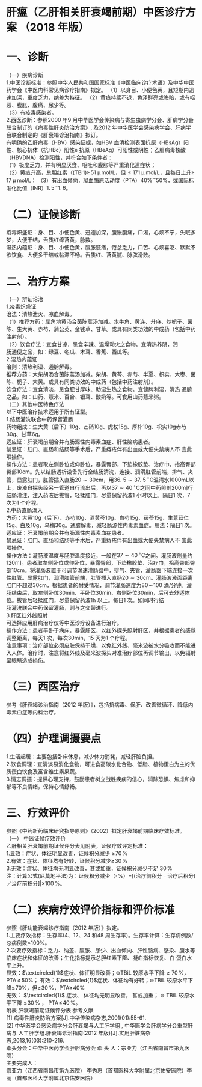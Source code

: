 # 肝瘟（乙肝相关肝衰竭前期）中医诊疗方案 （2018 年版）  
# 一、诊断  
（一）疾病诊断  
1.中医诊断标准：参照中华人民共和国国家标准《中医临床诊疗术语》及中华中医药学会《中医内科常见病诊疗指南》拟定。 （1）以身目、小便色黄，且短期内迅速加深，重度乏力，纳差为特征。 （2）黄疸持续不退，色泽鲜亮或晦暗，或有呕恶、腹胀、腹痛、尿少等。  
（3）有疫毒感染者。  
2.西医诊断：参照2000 年9 月中华医学会传染病与寄生虫病学分会、肝病学分会联合制订的《病毒性肝炎防治方案》, 及2012 年中华医学会感染病学会、肝病学会联合制定的《肝衰竭诊治指南》拟订。  
有明确的乙肝病毒（HBV）感染证据，如HBV 血清检测表面抗原（HBsAg）阳性、核心抗体（抗HBc）阳性e 抗原（HBeAg）可阳性或阴性；乙肝病毒核酸（HBVDNA）检测阳性，并符合如下条件者：  
（1）极度乏力，并有明显厌食、呕吐和腹胀等严重消化道症状；  
（2）黄疸升高，总胆红素（$(\mathrm{TBi}1)\geqslant\!51\ \upmu\,\mathrm{mol}/\mathrm{L}$，但${\leqslant}171\;\upmu\;\mathrm{mol}/\mathrm{L}$，且每日上升$\geqslant\!17\;\upmu\;\mathrm{mol}/\mathrm{L}$； （3）有出血倾向，凝血酶原活动度（PTA）$40\%^{\sim}50\%$，或国际标准化比值（INR）$1.\,5^{\sim}1.\,6$。  
# （二）证候诊断  
疫毒炽盛证：身、目、小便色黄、迅速加深，腹胀腹痛，口渴，心烦不宁，失眠多梦，大便干结，舌质红绛苔黄，脉数。  
湿热内蕴证：身、目、小便色黄，腹胀脘痞，倦怠乏力，口苦、心烦喜呕、默默不欲饮食、大便多干结或黏滞不畅。舌质红、苔黄腻、脉弦滑数。  
# 二、治疗方案  
（一）辨证论治  
1.疫毒炽盛证  
治法：清热泄火、凉血解毒。  
（1）推荐方药：犀角地黄汤合茵陈蒿汤加减。水牛角、黄连、升麻、炒栀子、茵陈、生大黄、赤芍、蒲公英、金钱草、甘草。或具有同类功效的中成药（包括中药注射剂）。  
（2）饮食疗法：宜食甘凉，忌食辛辣、温燥动火之食物。宜清热养阴，润  
肠通便之品，如：绿豆、冬瓜、木耳、香蕉、西瓜等。  
2.湿热内蕴证  
治则：清热利湿、通腑解毒。  
推荐方药：大柴胡汤合茵陈蒿汤加减。柴胡、黄芩、赤芍、半夏、枳实、大枣、茵陈、栀子、大黄。或具有同类功效的中成药（包括中药注射剂）。  
饮食疗法：宜食清淡，忌食肥甘厚味、助湿生热之食物。宜健脾利湿，清热 通腑之品，如：山药、薏米、百合、银耳、酸奶等。可食用山药薏米粥。  
（二）其他中医特色疗法  
以下中医治疗技术适用于所有证型。  
1.结肠灌洗联合中药保留灌肠  
药物组成：生大黄（后下）$10\mathrm{g}$、芒硝$10\mathrm{g}$、虎杖$15\mathrm{g}$、厚朴$10\mathrm{g}$、枳实$10\mathrm{g}$赤芍$30\mathrm{g}$、甘草$6\mathrm{g}$。  
适应证：肝衰竭前期合并有肠源性内毒素血症、肝性脑病患者。  
禁忌证：肛门、直肠和结肠等手术后，严重痔疮伴有出血或大便失禁病人不 宜此项操作。  
操作方法：患者取左侧卧位或仰卧位，暴露臀部，下垫橡胶垫、治疗巾，抬高臀部臀部10cm。先以结肠透析设备先行全结肠清洗，连接、润滑肛管前端，排气、夹管，显露肛门，肛管插入直肠$20{\sim}30\mathrm{cm}$，用$36.\ 5{\sim}37.\ 5\,^{\circ}\mathrm{C}$温清水$1000\mathrm{mL}$以上，废液自探头经另一管道自行流出后，再以$37{\sim}40\,^{\circ}\mathrm{C}$之间中药煎剂$200\mathrm{m}]$行结肠灌注，注入药液后拔管，轻揉肛门，尽量保留药液1 小时以上。隔日1 次，7 次为1 个疗程。  
2.中药直肠滴入  
方药：大黄$10\mathrm{g}$（后下）、赤芍$10\mathrm{g}$、酒黄芩$10\mathrm{g}$、白芍$15\mathrm{g}$、茯苓$15\mathrm{g}$、生薏苡仁$15\mathrm{g}$、白及$10\mathrm{g}$、乌梅$30\mathrm{g}$。通腑解毒，减轻肠源性内毒素血症。用法：隔日1 次。  
适应证：肝衰竭前期合并有肠源性内毒素血症患者。  
禁忌证：肛门、直肠和结肠等手术后，严重痔疮伴有出血或大便失禁病人不 宜此项操作。  
操作方法：灌肠液温度与肠腔温度接近，一般在$37{\sim}40\,^{\circ}\mathrm{C}$之间。灌肠液剂量约$120\mathrm{m}]$。患者取左侧卧位或仰卧位，暴露臀部，下垫橡胶垫、治疗巾，抬高臀部臀部$10\mathrm{cm}$。将灌肠液置于可调节滴速灌肠器中，排气、夹管，灌肠器下端连接一次性肛管。显露肛门，润滑肛管前端，肛管插入直肠$20{\sim}30\mathrm{cm}$。灌肠液液面距离肛门不超过$30{\mathrm{cm}}$，根据患者的耐受情况，调节灌肠速度为$80\!\sim\!100$ 滴/分钟。灌肠结束后，取左侧卧位30min、平卧位$30\mathrm{{m}i n}$、右侧卧位$30\mathrm{{m}i n}$，后可去舒适体位。拔管后轻揉肛门，尽量保留药液1h 以上。每日1 次。如同时行结  
肠灌洗联合中药保留灌肠，则与之交替进行。  
3.肝区红外线照射  
可选择应用肝病治疗仪等中医诊疗设备进行治疗。  
操作方法：患者平卧于病床，暴露肝区，以红外探头照射肝区，并根据患者的感觉调整距离，每天1 次，每次30min，15 天为1 个疗程。  
注意事项：治疗部位必须皮肤保持干燥，以免红外线、毫米波被水分吸收而不能进入人体。治疗时，注意将红外线及毫米波探头对准治疗部位再调节输出，以免辐射至眼睛造成损伤。  
# （三）西医治疗  
参考《肝衰竭诊治指南（2012 年版）》，包括抗病毒、保肝、改善微循环、降低内毒素血症等内科治疗。  
# （四）护理调摄要点  
1.生活起居：主要包括卧床休息，减少体力消耗，减轻肝脏负担。  
2.饮食调理：宜清淡易消化食物，可进食高碳水化合物、低脂、植物蛋白为主的优质蛋白饮食及富含维生素果蔬。  
3.情志调摄：提供心理支持，鼓励患者树立战胜疾病的信心，消除恐惧、焦虑和抑郁等不良情绪，保持心情舒畅。  
# 三、疗效评价  
参照《中药新药临床研究指导原则》（2002）拟定肝衰竭前期临床疗效标准。  
（一） 中医证候疗效评价  
乙肝相关肝衰竭前期证候评分表见附表，证候疗效评定标准：  
1.显效：症状、体征明显改善，证候积分减少 $\geqslant\!70\,\%$  
2.有效：症状、体征均有好转，证候积分减少$\geqslant\!30\,\%$  
3.无效：症状、体征均无明显改善，甚或加重，证候积分减少不足 $30\,\%$  
注：计算公式(尼莫地平法)为：证候积分减少（$\cdot\,\%$）$=$[(治疗前积分﹣治疗后积分)／治疗前积分]$|\times100\,\%$。  
# （二）疾病疗效评价指标和评价标准  
参照《肝功能衰竭诊疗指南（2012 年版）》拟定。  
1.主要疗效指标：生存率(4、12、24 和48 周生存率)。生存率计算：生存病例数/总病例数$\times100\%$。  
2.次要疗效指标：乏力、纳差、腹胀、尿少、出血倾向、肝性脑病、感染、腹水等临床症状和体征的改善；生化指标提示总胆红素下降、凝血指标恢复、白 蛋白水平上升。  
显效：$\textcircled{1}$症状、体征明显改善；$\circledcirc$TBiL 较原水平下降${\geqslant}70\,\%$，$\mathrm{PTA}\!\!\geqslant\!\!50\%$； 有效：$\textcircled{1}$症状、体征均有好转；$\circledcirc$TBiL 较原水平下降$\leqslant\!70\%$，但$\geqslant\!30\,\%$，PTA$\geqslant\!40\%$  
无效： $\textcircled{1}$ 症状、 体征均无明显改善， 甚或加重； $\circledcirc$ TBiL 较原水平下降 $\leqslant\!30\,\%$ ，
 $\mathrm{{PTA}}\!\leqslant\!40\,\%$。  
附表  肝衰竭前期证候评分表 
参考文献  
[1] 病毒性肝炎防治方案[J].中华传染病杂志,2001(01):55-61.  
[2]  中华医学会感染病学分会肝衰竭与人工肝学组 , 中华医学会肝病学分会重型肝病与 人工肝学组.肝衰竭诊治指南(2012 年版)[J].实用肝脏病杂志,2013,16(03):210-216.  
牵头分会：中华中医药学会肝胆病分会 牵 头 人：宗亚力（江西省南昌市第九医院）  
主要完成人：  
宗亚力（江西省南昌市第九医院） 李秀惠（首都医科大学附属北京佑安医院）李  丽（首都医科大学附属北京佑安医院）  